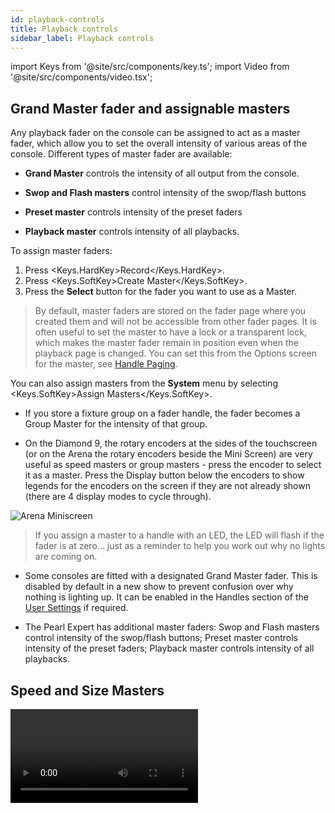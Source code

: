 ```yaml
---
id: playback-controls
title: Playback controls
sidebar_label: Playback controls
---
```


import Keys from '@site/src/components/key.ts';
import Video from '@site/src/components/video.tsx';


## Grand Master fader and assignable masters

Any playback fader on the console can be assigned to act as a master fader, which allow you to set the overall intensity of various areas of the console. Different types of master fader are available:

-   **Grand Master** controls the intensity of all output from the console.

-   **Swop and Flash masters** control intensity of the swop/flash buttons

-   **Preset master** controls intensity of the preset faders

-   **Playback master** controls intensity of all playbacks.

To assign master faders: 

1. Press <Keys.HardKey>Record</Keys.HardKey>.
2. Press <Keys.SoftKey>Create Master</Keys.SoftKey>. 
3. Press the **Select** button for the fader you want to use as a Master.

>   By default, master faders are stored on the fader page where you created them and will not be accessible from other fader pages. It is often useful to set the master to have a lock or a transparent lock, which makes the master fader remain in position even when the playback page is changed. You can set this from the Options screen for the master, see [Handle Paging](../cues/playback-options.md/#handle-tab).

You can also assign masters from the **System** menu by selecting <Keys.SoftKey>Assign Masters</Keys.SoftKey>.

- If you store a fixture group on a fader handle, the fader becomes a Group Master for the intensity of that group.

- On the Diamond 9, the rotary encoders at the sides of the touchscreen (or on the Arena the rotary encoders beside the Mini Screen) are very useful as speed masters or group masters - press the encoder to select it as a master. Press the Display button below the encoders to show legends for the encoders on the screen if they are not already shown
(there are 4 display modes to cycle through).

![Arena Miniscreen](/docs/images/Arena-Miniscreen.png)

>  If you assign a master to a handle with an LED, the LED will flash if the fader is at zero... just as a reminder to help you work out why no lights are coming on.

- Some consoles are fitted with a designated Grand Master fader. This is disabled by default in a new show to prevent confusion over why nothing is lighting up. It can be enabled in the Handles section of the [User Settings](../system-settings.md/user-settings#handles) if required.

- The Pearl Expert has additional master faders: Swop and Flash masters control intensity of the swop/flash buttons; Preset master controls intensity of the preset faders; Playback master controls intensity of all playbacks.


## Speed and Size Masters

<Video videoId="e5rQAmTCfs0" title="Speed and Size Masters" />

Playbacks can be assigned to a **Speed Master** and/or a **Size Master** which allow you to control the speed and size of shapes or effects stored in a cue (or in the case of chases, to modify the speed of the chase).

There are twelve possible Speed Masters and four Size Masters which allow you to separately control the parameters of different playbacks, if you need to – for example Rate Master 1 could be assigned to control position shapes, Rate Master 2 to dimmer shapes, and so on.

A playback is assigned to a Speed/Size Master by pressing <Keys.SoftKey>Effects</Keys.SoftKey> then <Keys.SoftKey>Speed Source</Keys.SoftKey> or <Keys.SoftKey>Size Source</Keys.SoftKey> in the playback Options. The following speed sources are available:

-   Free Run (default - no Speed Master. Effect runs at programmed speed)

-   BPM 1-8 (override the local speed with a fixed value from the master)

-   Rate 1-4 (proportionally modify the local speed using the master)

-   LocalClock - the playback is set to Tap Tempo mode and all other speed settings are ignored. Using Key Profiles you can assign one of the playback buttons to <Keys.SoftKey>Tap Tempo</Keys.SoftKey> mode, and then set the effect speed by tapping the button. Effects will synchronise to the tap.

There is also a **Rate Grand Master** which, if used, proportionally controls the speed of any effect or chase (whether or not they have a BPM or rate master assigned).

To use Speed or Size Masters you will need to assign some handles on the console to act as the Master faders:

1. Press <Keys.HardKey>Record</Keys.HardKey>.
2. Press <Keys.SoftKey>Create Master</Keys.SoftKey>.
3. From the softkeys select the type of master you want to create.
4. Press the **Select** button of the handle you want to be the master. 

-	Special key profile options are available to set what the buttons do on Speed Masters, BPM Masters default to Tap Tempo.

Speed or Size masters can have various scales, 0-100%, 0-200% and so on. A 0-200% scale would allow you to slow down and speed up the speed to double the programmed setting. Scales are set in normal (non-system) mode by pressing <Keys.HardKey>Options</Keys.HardKey> (or <Keys.SoftKey>Options</Keys.SoftKey> softkey) then press the Select button of the master.

### BPM master options

BPM masters can have multipliers or dividers set which allows you to vary how the tapped speed relates to the effect speed. To modify the options, press <Keys.HardKey>Options</Keys.HardKey> (or <Keys.SoftKey>Options</Keys.SoftKey> softkey) at the top level menu then press the **Select** button of the BPM master.

Normally the BPM master fader sets the BPM, and the multiplier is shown below. Tapping the **Select** button will also set the BPM or you can enter BPM on the keypad and press the **Select** button of the master to set it. This is how a BPM master looks
with the BPM set by the fader:<br/>
![BPM Master on playback](/docs/images/BPM-Master-on-playback.png)   

The <Keys.SoftKey>BPM On Fader</Keys.SoftKey>/<Keys.SoftKey>Multiplier on Fader</Keys.SoftKey> option sets the master so that the fader now controls the multiplier and the BPM is set by tapping. This is how the master looks when set to Multiplier on Fader:<br/>
![BPM Master multiplier on fader](/docs/images/BPM-Master-multiplier-on-fader.png)

The <Keys.SoftKey>Multiplier Scale</Keys.SoftKey> option now allows you to set the range of multipliers/dividers which can be set on the fader -- from x2-/2 to x32-/32.

The <Keys.SoftKey>Keep Multiplier On Tap</Keys.SoftKey>/<Keys.SoftKey>Reset Multiplier On Tap</Keys.SoftKey> option sets whether the multiplier should be reset to "x1" when a new speed is tapped.

In the Times tab of User Settings, there is an option "Compensate for Rate Grand Master" which comes into play if you have assigned a Rate
Grand Master set to less than 100%. If the option is On (default), a tapped tempo will come out at the speed you tapped and will not be scaled by the Rate Grand Master. If the option is Off, when you tap a
tempo, it would then be scaled down by the Rate Grand Master.

### Adjusting masters using the wheels

You can adjust Intensity, Size, Rate and BPM masters from the wheels by pressing <Keys.HardKey>Connect</Keys.HardKey> followed by the **Select** button of the master. This is useful for making fine adjustments to the setting of a master. For a BPM master you can also adjust "Edge Sync" which allows you to nudge the synchronisation forwards or backwards.

While a wheel is connected you can touch up or down in the wheel display area to nudge the value up or down. Pressing the <Keys.HardKey>@</Keys.HardKey> button for the
wheel opens a softkey menu where you can input a numerical value or <Keys.SoftKey>Release</Keys.SoftKey> the speed and multiplier to default values.

> Using [Key Profiles](../system-settings/key-profiles.md) you can set one of the buttons of the master to act as the "Connect" button.

## Playback Groups

Playbacks can be assigned to groups. This allows you to create a set of playbacks which automatically switch off other playbacks in the same group. This can be useful when you have playbacks setting colours on executor buttons so only the most recent playback stays active, or to make life easier when busking so you don’t end up with lots of playbacks fired which have superseded each other.

On a console with motorised faders, the faders for the killed playbacks will 
return to zero. Otherwise the LED in the playback’s select button will go 
out to show that the playback is now inactive.

### Creating a Playback Group

First open the Playback Groups workspace by double pressing <Keys.HardKey>Open/View</Keys.HardKey> then press <Keys.SoftKey>Playback Groups</Keys.SoftKey>
from the window select buttons.

![Empty playback groups workspace](/docs/images/Empty-playback-groups-workspace.png)

1.	Press the <Keys.ContextKey>+</Keys.ContextKey> button. This creates a new empty playback group in the left pane.
2.	Press the new group button (if this is your first group it will be <Keys.SoftKey>Playback Group 1</Keys.SoftKey>)
3.	Press the <Keys.ContextKey>Pencil</Keys.ContextKey> button at the bottom right of the window to place the group into edit mode.
4.	Select the playbacks to include in the group by pressing their select buttons once. 
The playbacks will appear in the workspace as you select them.
5.	Press <Keys.HardKey>Exit</Keys.HardKey> when you have finished adding playbacks.

![Empty playback groups workspace](/docs/images/Empty-playback-groups-workspace-2.png)

- The playback selection toggles while in edit mode so you can remove a playback by 
  pressing its select button again. You can also remove a playback by pressing its button 
  in the groups window while in edit mode.

- You can also create a playback group using the <Keys.HardKey>Group</Keys.HardKey> button – press <Keys.HardKey>Group</Keys.HardKey>, 
  <Keys.SoftKey>Playback Groups</Keys.SoftKey>, <Keys.SoftKey>Record playback group</Keys.SoftKey>. Then select the required playbacks 
  which will highlight, then press <Keys.SoftKey>Store</Keys.SoftKey>.

- You can set the legend or halo for a playback group by pressing the <Keys.SoftKey>Set Legend</Keys.SoftKey> 
  softkey then the group button in the left pane of the workspace.

- You can fire playbacks (when not in edit mode) by pressing the playback buttons in the Playback Groups window.

> When a playback is part of a group, an asterisk \* is shown at the end of the 
playback legend to help you remember which playbacks are in groups.

### Editing Which Playbacks are in a Playback Group

From the Playback Groups workspace, select the group to be edited on the left then 
press the <Keys.ContextKey>Pencil</Keys.ContextKey> button bottom right to edit it.

The playbacks in the group highlight and you can toggle them in and out of the group 
using their select buttons.

There are also softkeys to set the User Number and Legend for the group.

- To delete the entire playback group, press <Keys.HardKey>Delete</Keys.HardKey> then the group button in the left 
hand pane of the workspace. To confirm click the group button again, or click <Keys.SoftKey>Confirm</Keys.SoftKey>
or press <Keys.HardKey>Enter</Keys.HardKey>.

### Playback Group Options

For each group you can set how playbacks in the group will behave. From the Playback 
Groups workspace, select the group to be edited on the left then press the Options tab 
at the bottom of the workspace.

![Playback groups options workspace](/docs/images/Playback-groups-options-workspace.png)

- **Mutually Exclusive** switches the exclusive mode on and off. This allows you to temporarily disable the exclusive action of a group without deleting the group.
- **Kill Point** sets when other playbacks in the group will be killed when you fire a new playback:  
  <Keys.SoftKey>Fired</Keys.SoftKey> - as soon as the playback passes the trigger point  
  <Keys.SoftKey>Fade Completed</Keys.SoftKey> – when the new playback has completed its fade in time.

- **Kill Action** sets whether the playbacks being killed will use Release rules or not.  
  <Keys.SoftKey>Follow Playback</Keys.SoftKey> - each killed playback uses its own settings for release.  
  <Keys.SoftKey>Kill</Keys.SoftKey> - playbacks are always killed without any release.  
  <Keys.SoftKey>Release</Keys.SoftKey> – playbacks are always released using the settings in the mask and time below  
  <Keys.SoftKey>Release HTP</Keys.SoftKey> – HTP channels are released but LTP channels are killed.  
  
- **Release Mask**, **Release Time** allow you to override the release settings for killed playbacks. 
  If set to the default of <Keys.SoftKey>Playback</Keys.SoftKey> then the playback’s own settings are used. 

### Playback Group Workspace Display Options

Using the workspace options menu (<Keys.ContextKey>Cog</Keys.ContextKey> button at the top of the window) you can set three 
different display modes for the Playback Groups workspace:

&nbsp;<Keys.SoftKey>View Mode All</Keys.SoftKey> – 2 panes with group buttons on the left and all the playbacks in each group shown on the right

![Playback groups display mode 1](/docs/images/Playback-groups-display-mode-1.png)
 
&nbsp;<Keys.SoftKey>View Mode Single</Keys.SoftKey> – 2 panes with group buttons on the left, but only the playbacks in the currently selected group are shown on the right. Handy if you have groups with a lot of playbacks in each one.

![Playback groups display mode 2](/docs/images/Playback-groups-display-mode-2.png)
 
&nbsp;<Keys.SoftKey>View Mode Playbacks Only</Keys.SoftKey> – Single pane with just the playbacks for each group shown.

![Playback groups display mode 3](/docs/images/Playback-groups-display-mode-3.png)


## Fixture Group Masters

You can assign a fader to control the master intensity of each fixture group. To do this you simply save (or move) the group button to a handle
with a fader.

Press <Keys.HardKey>Options</Keys.HardKey> (or <Keys.SoftKey>Options</Keys.SoftKey> softkey) and then the **Select** button above the fader to set the fader mode to the following:
-   Scale master (proportional control). Scale masters can be set to variable scales of 100%, 200%, 400%, 600% and 1000%. The higher settings allow you to increase an intensity above its recorded level.
-   HTP (override level if higher than current output)
-   Limit (sets hard limit)
-   Take Over (place fixture and its intensity in programmer when level matched)
-   Disabled (ignore fader)

If the playback fader has a display area on the screen, the level and
mode of the master will be shown.

![Group Master](/docs/images/Group-Master.png)

When a group master is set to disabled or moved to a handle without a fader, it will become locked at the current fader level. Re-enable or move back to a fader to adjust the level.

Using [Key Profiles](../system-settings/key-profiles.md), you can set different behaviour for the buttons of a group master -- the Select and Flash buttons if it is on a fader handle, or the touch button if it's on screen.
-   Flash Fixtures -- flashes the dimmer level of fixtures in the group to the level set by the group master fader, while the button is held
-   Timed Flash -- as above, but fade in and out using fade times set using the "Edit Times" option for the group master
-   Flash Master -- flashes the group master fader to full
-   Timed Flash Master -- as above, but fade in and out using fade times
-   Swop fixtures -- like Flash Fixtures, but turn off all other fixtures that aren't in the group

If a Flash Master is configured, this will also master the group flash.

> You can release all masters by pressing <Keys.HardKey>Release</Keys.HardKey> then <Keys.SoftKey>Release All Masters</Keys.SoftKey>. This can be useful if something is being controlled by a master but you are not sure where it is.

## Scene Master

<Video videoId="zn_jd1zba7E" title="Scene Masters" />

The Scene Master allows you to preset an output state by firing a number of playbacks or making live changes, using the visualiser to see the effects but without anything happening on stage. When you are ready for the new state, you fade the Scene Master fader to the other end of its travel and the new state is output.

You assign a handle to be Scene Master by pressing <Keys.HardKey>Record</Keys.HardKey> then <Keys.SoftKey>Create Master</Keys.SoftKey> (or from the <Keys.SoftKey>Assign Masters</Keys.SoftKey> button on the **System** menu). 

The Diamond 9 has a dedicated T-bar control and buttons for Scene Master, with an associated display to show the status.

The Scene Master is set to Live mode by default which means that all changes are immediately output as usual.

![Scene Master (Live)](/docs/images/Scene-Master-Live.png)

To **enter** preset mode, press the **Select** button of the Scene Master (or <Keys.HardKey>Enter/B</Keys.HardKey> below the T-bar on the Diamond 9). The display above the master will show "Preset" and the background turns purple. To **exit** preset mode and return to normal live operation, press the **Select** button again (or <Keys.HardKey>Exit/A</Keys.HardKey> below the T-bar on the Diamond 9).

![Scene Master (Preset)](/docs/images/Scene-Master-Preset.png)

Once you have entered preset mode, any changes you make - firing playbacks, stepping cue lists, applying palettes and so on - will only be shown on the visualiser and won't change the output. Everything you change for the preset will also turn purple on its display.

You can now smoothly fade all your preset changes to the output by fading the Scene Master to the other end of its travel.
If times are programmed for cues or palettes they will also run. Once the fader has reached the end of the travel, the new state is "committed" to the output, or you can press the flash button (<Keys.HardKey>Commit</Keys.HardKey> on Diamond 9) to manually commit the new state. The Scene Master will remain in Preset mode until you change back to Live mode.

Normally the Scene Master will auto-reverse so you can just keep
presetting new states, moving the fader alternately up and down. You can
also set it to require you to move it back to zero each time - press <Keys.HardKey>Options</Keys.HardKey> (or <Keys.SoftKey>Options</Keys.SoftKey> softkey) then the **Select** button of the master to change the options:

-   &nbsp;<Keys.SoftKey>Auto Commit and Invert</Keys.SoftKey> Commits the changes once the fader has
    reached the end of travel. You can then preset a new state and fade
    the fader the other way to output it.

-   &nbsp;<Keys.SoftKey>Auto Commit</Keys.SoftKey> You always have to fade from 0 to 100% to output the
    new state. The changes are committed at 100% and you then have to
    lower the fader to 0% to preset the next state.

-   &nbsp;<Keys.SoftKey>Manual Commit</Keys.SoftKey> The new state does not commit at 100% and if you
    move the fader back to 0 the output state will go back to what it
    was before. You need to manually commit the changes using the flash
    button (the button can be changed using Key Profiles).

On the Diamond 9, there are additional Scene Master buttons <Keys.HardKey>Reset</Keys.HardKey> which clears all preset changes back to the current live state, and <Keys.HardKey>Preload</Keys.HardKey> which acts like a normal preload button for the preset changes, loading the LTP attributes.

A Scene Master can also be set on executor buttons or touch buttons in
the Playbacks workspace. In this case, hold <Keys.HardKey>Avo</Keys.HardKey> (or Release) and
press the button to enter or exit preset mode, and press the button on
its own to commit the preset to the output, You can view the state of
the Master by opening the Static Playbacks workspace.

You can assign the handle buttons to do different things using Key Profiles -
the options are Exit scene mode, Enter scene mode, Commit changes,
Commit changes and exit scene mode, Enter or Exit scene mode, Enter or
commit scene mode.

- On Pearl Expert and Tiger Touch 1, you set a handle to Scene Master by switching to System mode using <Keys.HardKey>Avo</Keys.HardKey> and <Keys.HardKey>Disk</Keys.HardKey> together, then select <Keys.SoftKey>Assign Masters</Keys.SoftKey>. 

## Flash and swop buttons

Normally the Flash and Select buttons on a playback are set up so that
pressing Flash will flash, and pressing Select will swop (solo) the playback. 

- Flash adds the playback into the current output
- Swop turns off all other intensity output

The Flash button can also be set to Timed Flash which will use the
pre-programmed timings of the cue when flashing -- for normal flash mode
the timings are ignored.

You can reallocate the functions of the Flash and Select buttons on
the console using [Key Profiles](../system-settings/key-profiles.md). A useful
alternative function is Preload which allows you to pre-position the
attributes of the fixtures before you raise the playback fader, which is
handy for avoiding unwanted movements (any fixtures which are already
active in another playback will not change when you use Preload). You
can also allocate Go and Stop buttons for cue lists and chases. To
quickly change the key profile, hold <Keys.HardKey>Avo</Keys.HardKey> and press <Keys.SoftKey>Edit Key
Profile</Keys.SoftKey>. The Sapphire Touch also has a configurable Black button for
each fader, and a virtual fader (on the touch screen) can also have a black button.

![Playback Faders with key profiles applied](/docs/images/Playback-Faders-with-key-profiles-applied.png)

The screen relating to each playback fader
shows the allocated function of the Select and Flash buttons.

## Playback priority

[You can set playbacks to high priority](../cues/playback-options.md#playback-tab) if you do not want them to be
overridden by other playbacks using the same fixtures. For example, if
you have a couple of fixtures acting as a spotlight, but they are also
programmed into some colour washes, you probably want the spotlight cue
to take priority over the colour washes.

## Virtual faders

If you need more playbacks and you're happy to operate them on a touchscreen fader, you can use the
Virtual Faders workspace window (double press <Keys.HardKey>Open/View</Keys.HardKey> then press <Keys.SoftKey>Virtual Faders</Keys.SoftKey> from the window
select buttons). 
This provides 10 more paged faders which work exactly the same as the hardware playback faders. 
A roller display at the left side allows you to select different pages.

![Virtual playbacks window](/docs/images/Virtual-Faders.png)

Press the <Keys.ContextKey>Cog</Keys.ContextKey> button at the top of the screen to

- Show or hide the page select roller

- Show or hide the blue, grey and black buttons

- Set how many faders are shown per page. This can be set to 5, 10 or 15 to match the playback fader
layout on the console hardware.

## Preset playbacks (Tiger Touch only)

On the Tiger Touch, as well as the 10 playback faders across the bottom
of the console, there are 10 further playbacks on the top right of the
console. These are not affected by the playback page buttons and so are
useful for memories you use a lot, such as par can washes, basic stage
illumination or smoke machines.

You can switch to different pages for the preset playbacks using a
factory-preloaded macro in two of the Macro/Executor buttons. This macro
is loaded with the Personality Library, if you do not see the page
macros you need to update the library.

## Locking a playback onto the same handle on every page

Sometimes you might want to keep a playback accessible on a handle no
matter which page you are on. The <Keys.SoftKey>Handle Paging</Keys.SoftKey> option in the <Keys.SoftKey>Options</Keys.SoftKey> menu lets you do that without having to copy the
playback onto multiple pages.

- &nbsp;<Keys.SoftKey>Locked</Keys.SoftKey> ensures the playback always appears on that handle no matter
what page is selected. Any other playbacks programmed on that handle on
other pages will not be accessible.

- &nbsp;<Keys.SoftKey>Transparent Lock</Keys.SoftKey> means the playback will appear on the current page
only if the handle is empty on that page. If the handle is in use on the
new page, then that playback will appear instead of the locked one. This
can be useful if you only need the locked playback to appear on certain
pages but wish to reuse the handle on other pages.

You can also lock Palettes stored on the grey handle buttons (Pearl Expert only), and macros
stored on the macro/executor buttons which is useful with the Macro page
change buttons.

Lock options are also available for master faders.

## Viewing active playbacks

The Active Playbacks window shows details of which playbacks are active.
This provides an easy way to see what is currently running. To open this
window double press <Keys.HardKey>Open/View</Keys.HardKey> then select <Keys.SoftKey>Active Playbacks</Keys.SoftKey>, or use the
shortcut <Keys.HardKey>Open/View</Keys.HardKey> + <Keys.HardKey>Off</Keys.HardKey>.

The top line of the button shows the page number and tells you where on
the desk the playback is stored. The second line shows the legend, and
the third line shows which attributes are affected by the playback.

![Active Playbacks Windown](/docs/images/Active-Playbacks-Window.png)

Click on a playback to instantly kill it. You can also press <Keys.SoftKey>Playback
Options</Keys.SoftKey> followed by the playback in this window to change parameters
of the playback.

## Busking with palettes

If you have not had as much programming time as you would have liked,
you might need to make up some additional effects during the show. This
is sometimes called "busking", and is where the fun starts!

You can create instant variations by recalling palette values to modify
your existing cues. Palette values can have fade times saved with them,
or you can set a fade at show time for added effect.

1. Select some fixtures which are already in use on stage.
2. Type "2" (or any time, in seconds) on the numeric keypad.
3. Touch a Palette button to recall a palette.
4. The selected fixtures will change to the new palette over a time of 2 seconds.

If the palette contains programmed times, you can change the Key Profile
of the palette button to set whether the programmed times will be used
or not. (Press <Keys.HardKey>Avo</Keys.HardKey> + <Keys.SoftKey>Key Profiles</Keys.SoftKey>, then <Keys.SoftKey>Palettes</Keys.SoftKey> to set
the key profile). Options are <Keys.SoftKey>Palette is fired ignoring its times</Keys.SoftKey> or <Keys.SoftKey>Palette is fired with its times</Keys.SoftKey>. A time entered
manually as above will always override a programmed time.

When a fade time is entered on the numeric keypad, you can also change
the [Fixture Overlap](../cues/cue-timing.md#fade-times-and-fixture-overlap)
using the <Keys.SoftKey>Overlap</Keys.SoftKey> softkey. This allows you to
create "roll" or "peel" effects when using a series of fixtures. With
overlap=100%, all fixtures change at the same time. If overlap=50%, the
second fixture will not start its fade until the first fixture is half
way (50%) through fading. The order of the fixtures is set by the order
in which you selected them.

If a fade time or an overlap are set this way they are applied only to 
the immediate next palette recall. If you want to use a certain time or
overlap for the next few palette recalls then set the values in the **Palettes menu**: press <Keys.HardKey>Palette</Keys.HardKey>, and set <Keys.SoftKey>Master Time</Keys.SoftKey> and <Keys.SoftKey>Master Overlap</Keys.SoftKey> with the softkeys. Also factory macros are provided
for some most common values, see [Master Time for Palettes](../palettes/timing-with-palettes.md#master-time-and-overlap-for-palettes).

If you apply a palette as a "Quick Palette" (i.e. without selecting any
fixtures) then it will be overridden by the next cue (so if you fade to
green using a Quick Palette, then fire a cue which sets those fixtures
blue, they will go blue). If you apply a palette after selecting
fixtures, it will go into the programmer and override any subsequent
cues until you press <Keys.HardKey>Clear</Keys.HardKey>.

When programming your palettes, group all the colour palettes in one
area of the console, position palettes in another area, and so on. This
helps you to find them when the show is running and the pressure is on.

If you are lighting a band, make position palettes for every person on
stage so you can spotlight them for those unplanned solos.

You can use the [Off](../controlling-fixtures.md#clearing-attributes-using-off) function when programming to set some cues to only affect position, and other cues to
set colours, gobos, add shapes, and so on. By combining two or more cues
you can produce a much wider range of effects than if all your cues set
all the attributes. However, for this to work well you need to make sure
you know what attribute is going to be affected by each cue; as if you
fire two "colour only" cues then nothing is going to light up.
